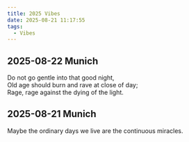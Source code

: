 ```yaml
---
title: 2025 Vibes
date: 2025-08-21 11:17:55
tags:
  - Vibes
---
```


## 2025-08-22 Munich

Do not go gentle into that good night,  
Old age should burn and rave at close of day;  
Rage, rage against the dying of the light.

## 2025-08-21 Munich

Maybe the ordinary days we live are the continuous miracles.
